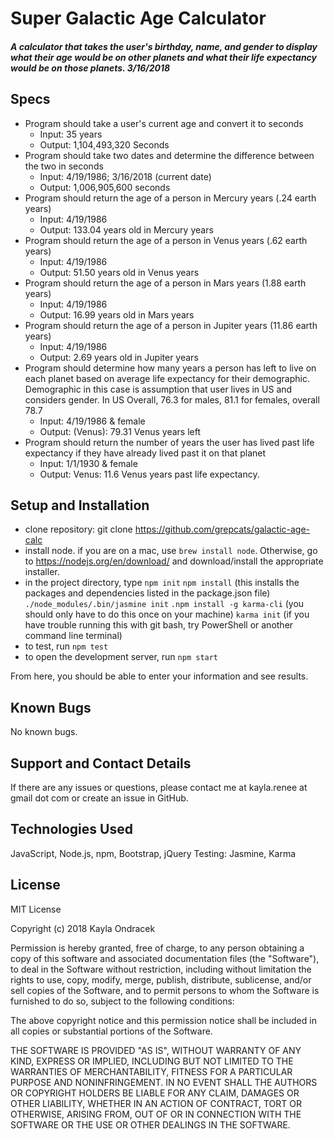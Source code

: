 # Super Galactic Age Calculator

#### _A calculator that takes the user's birthday, name, and gender to display what their age would be on other planets and what their life expectancy would be on those planets. 3/16/2018_

## Specs
* Program should take a user's current age and convert it to seconds
  * Input: 35 years
  * Output: 1,104,493,320 Seconds
* Program should take two dates and determine the difference between the two in seconds
  * Input: 4/19/1986; 3/16/2018 (current date)
  * Output: 1,006,905,600 seconds
* Program should return the age of a person in Mercury years (.24 earth years)
  * Input: 4/19/1986
  * Output: 133.04 years old in Mercury years
* Program should return the age of a person in Venus years (.62 earth years)
  * Input: 4/19/1986
  * Output: 51.50 years old in Venus years
* Program should return the age of a person in Mars years (1.88 earth years)
  * Input: 4/19/1986
  * Output: 16.99 years old in Mars years
* Program should return the age of a person in Jupiter years (11.86 earth years)
  * Input: 4/19/1986
  * Output: 2.69 years old in Jupiter years
* Program should determine how many years a person has left to live on each planet based on average life expectancy for their demographic. Demographic in this case is assumption that user lives in US and considers gender. In US Overall, 76.3 for males, 81.1 for females, overall 78.7
  * Input: 4/19/1986 & female
  * Output: (Venus): 79.31 Venus years left
* Program should return the number of years the user has lived past life expectancy if they have already lived past it on that planet
  * Input: 1/1/1930 & female
  * Output: Venus: 11.6 Venus years past life expectancy.

## Setup and Installation
* clone repository: git clone https://github.com/grepcats/galactic-age-calc
* install node. if you are on a mac, use `brew install node`. Otherwise, go to https://nodejs.org/en/download/ and download/install the appropriate installer.
* in the project directory, type
`npm init`
`npm install` (this installs the packages and dependencies listed in the package.json file)
`./node_modules/.bin/jasmine init`
`.npm install -g karma-cli` (you should only have to do this once on your machine)
`karma init` (if you have trouble running this with git bash, try PowerShell or another command line terminal)
* to test, run `npm test`
* to open the development server, run `npm start`

From here, you should be able to enter your information and see results.

## Known Bugs
No known bugs.

## Support and Contact Details
If there are any issues or questions, please contact me at kayla.renee at gmail dot com or create an issue in GitHub.

## Technologies Used
JavaScript, Node.js, npm, Bootstrap, jQuery
Testing: Jasmine, Karma

## License
MIT License

Copyright (c) 2018 Kayla Ondracek

Permission is hereby granted, free of charge, to any person obtaining a copy of this software and associated documentation files (the "Software"), to deal in the Software without restriction, including without limitation the rights to use, copy, modify, merge, publish, distribute, sublicense, and/or sell copies of the Software, and to permit persons to whom the Software is furnished to do so, subject to the following conditions:

The above copyright notice and this permission notice shall be included in all copies or substantial portions of the Software.

THE SOFTWARE IS PROVIDED "AS IS", WITHOUT WARRANTY OF ANY KIND, EXPRESS OR IMPLIED, INCLUDING BUT NOT LIMITED TO THE WARRANTIES OF MERCHANTABILITY, FITNESS FOR A PARTICULAR PURPOSE AND NONINFRINGEMENT. IN NO EVENT SHALL THE AUTHORS OR COPYRIGHT HOLDERS BE LIABLE FOR ANY CLAIM, DAMAGES OR OTHER LIABILITY, WHETHER IN AN ACTION OF CONTRACT, TORT OR OTHERWISE, ARISING FROM, OUT OF OR IN CONNECTION WITH THE SOFTWARE OR THE USE OR OTHER DEALINGS IN THE SOFTWARE.
